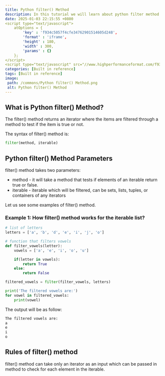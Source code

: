 ```yaml
---
title: Python filter() Method
description: In this tutorial we will learn about python filter method and its uses.
date: 2025-01-03 22:15:55 +0800
<script type="text/javascript">
	atOptions = {
		'key' : 'f934c5057f4cfe34762901514605d248',
		'format' : 'iframe',
		'height' : 180,
		'width' : 300,
		'params' : {}
	};
</script>
<script type="text/javascript" src="//www.highperformanceformat.com/f934c5057f4cfe34762901514605d248/invoke.js"></script>
categories: [Built in reference]
tags: [Built in reference]
image:
 path: /commons/Python filter() Method.png
 alt: Python filter() Method
---
```


## What is Python filter() Method?

The filter() method returns an iterator where the items are filtered through a method to test if the item is true or not.

The syntax of filter() method is:

```python
filter(method, iterable)

```

## Python filter() Method Parameters

filter() method takes two parameters:

<script type="text/javascript">
	atOptions = {
		'key' : 'f934c5057f4cfe34762901514605d248',
		'format' : 'iframe',
		'height' : 180,
		'width' : 300,
		'params' : {}
	};
</script>
<script type="text/javascript" src="//www.highperformanceformat.com/f934c5057f4cfe34762901514605d248/invoke.js"></script>
* method \- it will take a method that tests if elements of an iterable return true or false.  
* iterable \- iterable which will be filtered, can be sets, lists, tuples, or containers of any iterators
<script type="text/javascript">
	atOptions = {
		'key' : 'f934c5057f4cfe34762901514605d248',
		'format' : 'iframe',
		'height' : 180,
		'width' : 300,
		'params' : {}
	};
</script>
<script type="text/javascript" src="//www.highperformanceformat.com/f934c5057f4cfe34762901514605d248/invoke.js"></script>


Let us see some examples of filter() method.

### Example 1: How filter() method works for the iterable list?

```python
# list of letters
letters = ['a', 'b', 'd', 'e', 'i', 'j', 'o']

# function that filters vowels
def filter_vowels(letter):
    vowels = ['a', 'e', 'i', 'o', 'u']

    if(letter in vowels):
        return True
    else:
        return False

filtered_vowels = filter(filter_vowels, letters)

print('The filtered vowels are:')
for vowel in filtered_vowels:
    print(vowel)

```

The output will be as follow:

```python
The filtered vowels are:
a
e
i
o

```

## Rules of filter() method

filter() method can take only an iterator as an input which can be passed in method to check for each element in the iterable.